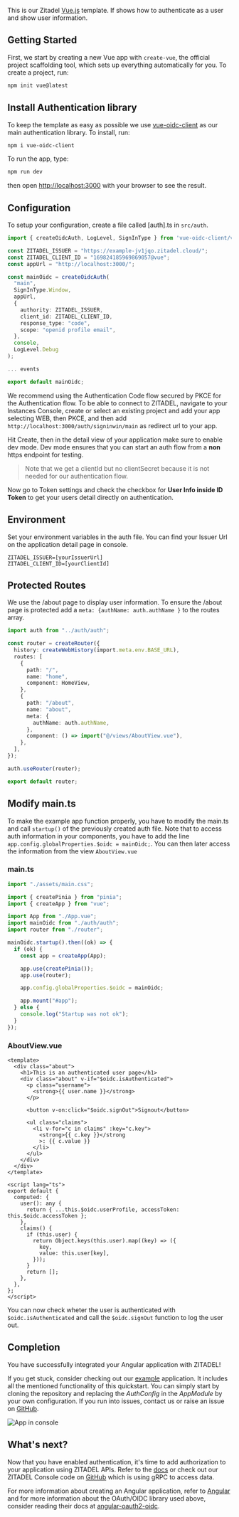 This is our Zitadel [Vue.js](https://vuejs.org/) template. If shows how to authenticate as a user and show user information.

## Getting Started

First, we start by creating a new Vue app with `create-vue`, the official project scaffolding tool, which sets up everything automatically for you. To create a project, run:

```bash
npm init vue@latest
```

## Install Authentication library

To keep the template as easy as possible we use [vue-oidc-client](https://github.com/soukoku/vue-oidc-client) as our main authentication library. To install, run:

```bash
npm i vue-oidc-client
```

To run the app, type:

```bash
npm run dev
```

then open [http://localhost:3000](http://localhost:3000) with your browser to see the result.

## Configuration

To setup your configuration, create a file called [auth].ts in `src/auth`.

```ts
import { createOidcAuth, LogLevel, SignInType } from 'vue-oidc-client/vue3';

const ZITADEL_ISSUER = "https://example-jv1jqo.zitadel.cloud/";
const ZITADEL_CLIENT_ID = "169824185969869057@vue";
const appUrl = "http://localhost:3000/";

const mainOidc = createOidcAuth(
  "main",
  SignInType.Window,
  appUrl,
  {
    authority: ZITADEL_ISSUER,
    client_id: ZITADEL_CLIENT_ID,
    response_type: "code",
    scope: "openid profile email",
  },
  console,
  LogLevel.Debug
);

... events

export default mainOidc;

```

We recommend using the Authentication Code flow secured by PKCE for the Authentication flow.
To be able to connect to ZITADEL, navigate to your Instances Console, create or select an existing project and add your app selecting WEB, then PKCE, and then add `http://localhost:3000/auth/signinwin/main` as redirect url to your app.

Hit Create, then in the detail view of your application make sure to enable dev mode. Dev mode ensures that you can start an auth flow from a **non** https endpoint for testing.

> Note that we get a clientId but no clientSecret because it is not needed for our authentication flow.

Now go to Token settings and check the checkbox for **User Info inside ID Token** to get your users detail directly on authentication.

## Environment

Set your environment variables in the auth file.
You can find your Issuer Url on the application detail page in console.

```
ZITADEL_ISSUER=[yourIssuerUrl]
ZITADEL_CLIENT_ID=[yourClientId]
```

## Protected Routes

We use the /about page to display user information. To ensure the /about page is protected add a `meta: {authName: auth.authName }` to the routes array.

```ts
import auth from "../auth/auth";

const router = createRouter({
  history: createWebHistory(import.meta.env.BASE_URL),
  routes: [
    {
      path: "/",
      name: "home",
      component: HomeView,
    },
    {
      path: "/about",
      name: "about",
      meta: {
        authName: auth.authName,
      },
      component: () => import("@/views/AboutView.vue"),
    },
  ],
});

auth.useRouter(router);

export default router;
```

## Modify main.ts

To make the example app function properly, you have to modify the main.ts and call `startup()` of the previously created auth file.
Note that to access auth information in your components, you have to add the line `app.config.globalProperties.$oidc = mainOidc;`.
You can then later access the information from the view `AboutView.vue`

### main.ts

```ts
import "./assets/main.css";

import { createPinia } from "pinia";
import { createApp } from "vue";

import App from "./App.vue";
import mainOidc from "./auth/auth";
import router from "./router";

mainOidc.startup().then((ok) => {
  if (ok) {
    const app = createApp(App);

    app.use(createPinia());
    app.use(router);

    app.config.globalProperties.$oidc = mainOidc;

    app.mount("#app");
  } else {
    console.log("Startup was not ok");
  }
});
```

### AboutView.vue

```vue
<template>
  <div class="about">
    <h1>This is an authenticated user page</h1>
    <div class="about" v-if="$oidc.isAuthenticated">
      <p class="username">
        <strong>{{ user.name }}</strong>
      </p>

      <button v-on:click="$oidc.signOut">Signout</button>

      <ul class="claims">
        <li v-for="c in claims" :key="c.key">
          <strong>{{ c.key }}</strong
          >: {{ c.value }}
        </li>
      </ul>
    </div>
  </div>
</template>

<script lang="ts">
export default {
  computed: {
    user(): any {
      return { ...this.$oidc.userProfile, accessToken: this.$oidc.accessToken };
    },
    claims() {
      if (this.user) {
        return Object.keys(this.user).map((key) => ({
          key,
          value: this.user[key],
        }));
      }
      return [];
    },
  },
};
</script>
```

You can now check wheter the user is authenticated with `$oidc.isAuthenticated` and call the `$oidc.signOut` function to log the user out.

## Completion

You have successfully integrated your Angular application with ZITADEL!

If you get stuck, consider checking out our [example](https://github.com/zitadel/zitadel-examples/tree/main/angular) application. It includes all the mentioned functionality of this quickstart. You can simply start by cloning the repository and replacing the _AuthConfig_ in the _AppModule_ by your own configuration. If you run into issues, contact us or raise an issue on [GitHub](https://github.com/zitadel/zitadel).

![App in console](/img/angular/app-screen.png)

## What's next?

Now that you have enabled authentication, it's time to add authorization to your application using ZITADEL APIs. Refer to the [docs](../../apis/introduction) or check out our ZITADEL Console code on [GitHub](https://github.com/zitadel/zitadel) which is using gRPC to access data.

For more information about creating an Angular application, refer to [Angular](https://angular.io/start) and for more information about the OAuth/OIDC library used above, consider reading their docs at [angular-oauth2-oidc](https://github.com/manfredsteyer/angular-oauth2-oidc).
